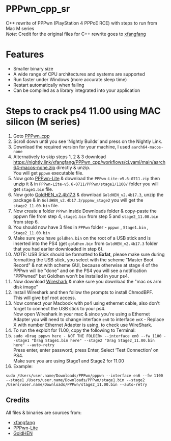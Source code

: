 # PPPwn_cpp_sr
C++ rewrite of PPPwn (PlayStation 4 PPPoE RCE) with steps to run from Mac M series<br/>
<i>Note:</i> Credit for the original files for C++ rewrite goes to [xfangfang](https://github.com/xfangfang/PPPwn_cpp)

# Features

- Smaller binary size
- A wide range of CPU architectures and systems are supported
- Run faster under Windows (more accurate sleep time)
- Restart automatically when failing
- Can be compiled as a library integrated into your application

# Steps to crack ps4 11.00 using MAC silicon (M series)

1. Goto [PPPwn_cpp](https://github.com/xfangfang/PPPwn_cpp)
2. Scroll down until you see ‘Nightly Builds’ and press on the Nightly Link.
3. Download the required version for your machine, I used `aarch64-macos-none`
4. Alternatively to skip steps 1, 2 & 3 download https://nightly.link/xfangfang/PPPwn_cpp/workflows/ci.yaml/main/aarch64-macos-none.zip directly & unzip.<br/> You will get `pppwn` executable file.
5. Now goto [PPPwn-Lite](https://github.com/PSGO/PPPwn-Lite/releases) & download the `PPPwn-Lite-v5.6-0711.zip` then unzip it & in `PPPwn-Lite-v5.6-0711/PPPwn/stage1/1100/` folder you will get `stage1.bin` file.
6. Now goto [GoldHEN_v2.4b17.3](https://github.com/GoldHEN/GoldHEN/releases/tag/2.4b17.2) & download `GoldHEN_v2.4b17.3`, unzip the package & in `GoldHEN_v2.4b17.3/pppnw_stage2` you will get the `stage2_11.00.bin` file.
7. Now create a folder `PPPwn` inside Downloads folder & copy-paste the pppwn file from step 4, `stage1.bin` from step 5 and `stage2_11.00.bin` from step 6.
8. You should now have 3 files in `PPPwn` folder - `pppwn` , `Stage1.bin` , `Stage2_11.00.bin`
9. Make sure you have `goldhen.bin` on the root of a USB stick and is inserted into the PS4 (get `goldhen.bin` from `GoldHEN_v2.4b17.3` folder that you had earlier downloaded in step 6).
10. <i>NOTE:</i> USB Stick should be formatted to <b>Exfat</b>, please make sure during formatting the USB stick, you select with the scheme "Master Boot Record" & not with scheme GUI, because otherwise at stage 4 of the PPPwn will be "done" and on the PS4 you will see a notification "PPPwned" but Goldhen won't be installed in your ps4.
11. Now download [Wireshark](https://www.wireshark.org/download.html) & make sure you download the "mac os arm disk image"
12. Install Wireshark and then follow the prompts to install ChmodBPF. <br/>This will give bpf root access.
13. Now connect your Macbook with ps4 using ethernet cable, also don't forget to connect the USB stick to your ps4. <br/>
Now open Wireshark in your mac & since you're using a Ethernet Adapter you will need to change interface `en0` to interface `enX` - Replace X with number Ethernet Adapter is using, to check use WireShark.
14. To run the exploit for 11.00, copy the following to Terminal:
15. `sudo <Drag pppwn here - NOT THE FOLDER> --interface en0 --fw 1100 --stage1 "Drag Stage1.bin here" --stage2 "Drag Stage2_11.00.bin here" --auto-retry`<br/>
Press enter, enter password, press Enter, Select ‘Test Connection’ on PS4.<br/>
Make sure you are using Stage1 and Stage2 for 11.00
16. Example:
```
sudo /Users/user.name/Downloads/PPPwn/pppwn --interface en6 --fw 1100 --stage1 /Users/user.name/Downloads/PPPwn/stage1.bin --stage2 /Users/user.name/Downloads/PPPwn/stage2_11.00.bin --auto-retry
```

## Credits
All files & binaries are sources from: 
- [xfangfang](https://github.com/xfangfang/PPPwn_cpp)
- [PPPwn-Lite](https://github.com/PSGO/PPPwn-Lite)
- [GoldHEN](https://github.com/GoldHEN/GoldHEN)
